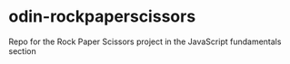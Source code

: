 # odin-rockpaperscissors
Repo for the Rock Paper Scissors project in the JavaScript fundamentals section 
